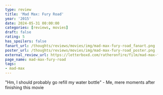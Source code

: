 ```yaml
---
type: review
title: 'Mad Max: Fury Road'
year: '2015'
date: 2024-05-31 00:00:00
categories: [reviews, movies]
draft: false
rating: 5
has_spoilers: false
fanart_url: /thoughts/reviews/movies/img/mad-max-fury-road_fanart.png
poster_url: /thoughts/reviews/movies/img/mad-max-fury-road_poster.png
external_review_url: https://letterboxd.com/ratheronfire/film/mad-max-fury-road/
page_name: mad-max-fury-road
tags:
- mad-max
---
```


"Hm, I should probably go refill my water bottle" - Me, mere moments after finishing this movie

